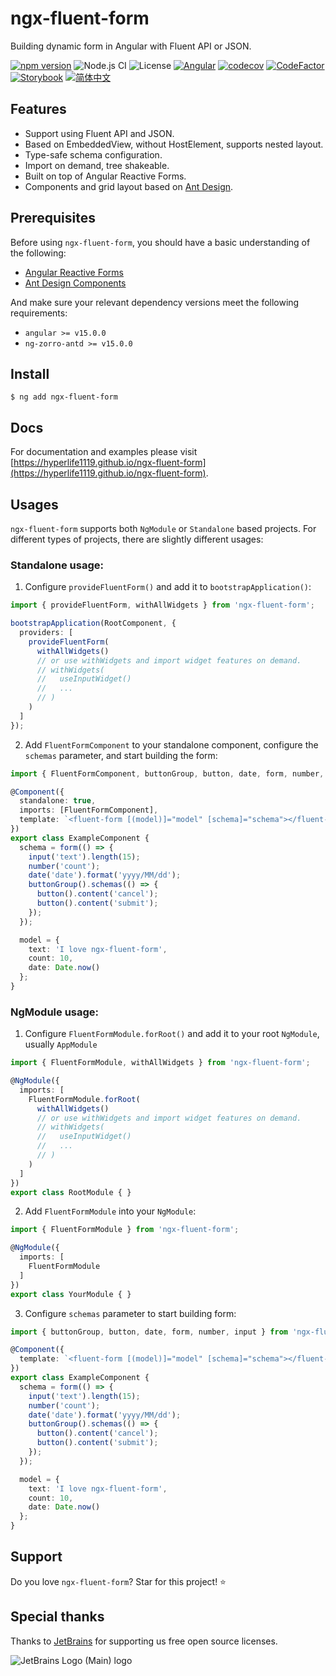 # ngx-fluent-form

Building dynamic form in Angular with Fluent API or JSON.

[![npm version](https://img.shields.io/npm/v/ngx-fluent-form/latest.svg)](https://npmjs.com/package/ngx-fluent-form)
![Node.js CI](https://github.com/HyperLife1119/ngx-fluent-form/workflows/Node.js%20CI/badge.svg)
![License](https://img.shields.io/badge/License-MIT-blue.svg)
[![Angular](https://img.shields.io/badge/Build%20with-Angular%20CLI-red?logo=angular)](https://www.github.com/angular/angular)
[![codecov](https://codecov.io/gh/HyperLife1119/ngx-fluent-form/branch/main/graph/badge.svg?token=070GEU44U0)](https://codecov.io/gh/HyperLife1119/ngx-fluent-form)
[![CodeFactor](https://www.codefactor.io/repository/github/hyperlife1119/ngx-fluent-form/badge)](https://www.codefactor.io/repository/github/hyperlife1119/ngx-fluent-form)
[![Storybook](https://cdn.jsdelivr.net/gh/storybookjs/brand@main/badge/badge-storybook.svg)](https://hyperlife1119.github.io/ngx-fluent-form)
[![简体中文](https://img.shields.io/static/v1?label=简体中文&message=zh-CN&color=212121)](https://github.com/HyperLife1119/ngx-fluent-form/blob/main/README.zh-CN.md)

## Features

- Support using Fluent API and JSON.
- Based on EmbeddedView, without HostElement, supports nested layout.
- Type-safe schema configuration.
- Import on demand, tree shakeable.
- Built on top of Angular Reactive Forms.
- Components and grid layout based on [Ant Design](https://ng.ant.design).

## Prerequisites

Before using `ngx-fluent-form`, you should have a basic understanding of the following:

- [Angular Reactive Forms](https://angular.cn/guide/reactive-forms)
- [Ant Design Components](https://ng.ant.design)

And make sure your relevant dependency versions meet the following requirements:

- `angular >= v15.0.0`
- `ng-zorro-antd >= v15.0.0`

## Install

```shell
$ ng add ngx-fluent-form
```

## Docs

For documentation and examples please visit [https://hyperlife1119.github.io/ngx-fluent-form](https://hyperlife1119.github.io/ngx-fluent-form).

## Usages

`ngx-fluent-form` supports both `NgModule` or `Standalone` based projects. For different types of projects, there are slightly different usages:

### Standalone usage:

1. Configure `provideFluentForm()` and add it to `bootstrapApplication()`:

```ts
import { provideFluentForm, withAllWidgets } from 'ngx-fluent-form';

bootstrapApplication(RootComponent, {
  providers: [
    provideFluentForm(
      withAllWidgets()
      // or use withWidgets and import widget features on demand.
      // withWidgets(
      //   useInputWidget()
      //   ...
      // )
    )
  ]
});
```

2. Add `FluentFormComponent` to your standalone component, configure the `schemas` parameter, and start building the form:

```ts
import { FluentFormComponent, buttonGroup, button, date, form, number, input } from 'ngx-fluent-form';

@Component({
  standalone: true,
  imports: [FluentFormComponent],
  template: `<fluent-form [(model)]="model" [schema]="schema"></fluent-form>`
})
export class ExampleComponent {
  schema = form(() => {
    input('text').length(15);
    number('count');
    date('date').format('yyyy/MM/dd');
    buttonGroup().schemas(() => {
      button().content('cancel');
      button().content('submit');
    });
  });

  model = {
    text: 'I love ngx-fluent-form',
    count: 10,
    date: Date.now()
  };
}
```

### NgModule usage:

1. Configure `FluentFormModule.forRoot()` and add it to your root `NgModule`, usually `AppModule`

```ts
import { FluentFormModule, withAllWidgets } from 'ngx-fluent-form';

@NgModule({
  imports: [
    FluentFormModule.forRoot(
      withAllWidgets()
      // or use withWidgets and import widget features on demand.
      // withWidgets(
      //   useInputWidget()
      //   ...
      // )
    )
  ]
})
export class RootModule { }
```

2. Add `FluentFormModule` into your `NgModule`:

```ts
import { FluentFormModule } from 'ngx-fluent-form';

@NgModule({
  imports: [
    FluentFormModule
  ]
})
export class YourModule { }
```

3. Configure `schemas` parameter to start building form:

```ts
import { buttonGroup, button, date, form, number, input } from 'ngx-fluent-form';

@Component({
  template: `<fluent-form [(model)]="model" [schema]="schema"></fluent-form>`
})
export class ExampleComponent {
  schema = form(() => {
    input('text').length(15);
    number('count');
    date('date').format('yyyy/MM/dd');
    buttonGroup().schemas(() => {
      button().content('cancel');
      button().content('submit');
    });
  });

  model = {
    text: 'I love ngx-fluent-form',
    count: 10,
    date: Date.now()
  };
}
```

## Support

Do you love `ngx-fluent-form`? Star for this project! ⭐

## Special thanks

Thanks to [JetBrains](https://www.jetbrains.com/?from=ngx-fluent-form) for supporting us free open source licenses.

![JetBrains Logo (Main) logo](https://resources.jetbrains.com/storage/products/company/brand/logos/jb_beam.svg)
